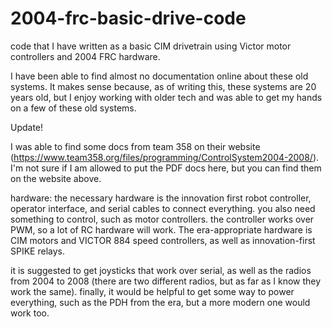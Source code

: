 # 2004-frc-basic-drive-code
code that I have written as a basic CIM drivetrain using Victor motor controllers and 2004 FRC hardware.

I have been able to find almost no documentation online about these old systems. It makes sense because, as of writing this, these systems are 20 years old, but I enjoy working with older tech and was able to get my hands on a few of these old systems.


Update!

I was able to find some docs from team 358 on their website (https://www.team358.org/files/programming/ControlSystem2004-2008/). I'm not sure if I am allowed to put the PDF docs here, but you can find them on the website above. 

hardware:
the necessary hardware is the innovation first robot controller, operator interface, and serial cables to connect everything. you also need something to control, such as motor controllers. the controller works over PWM, so a lot of RC hardware will work. The era-appropriate hardware is CIM motors and VICTOR 884  speed controllers, as well as innovation-first SPIKE relays. 

it is suggested to get joysticks that work over serial, as well as the radios from 2004 to 2008 (there are two different radios, but as far as I know they work the same). finally, it would be helpful to get some way to power everything, such as the PDH from the era, but a more modern one would work too.
